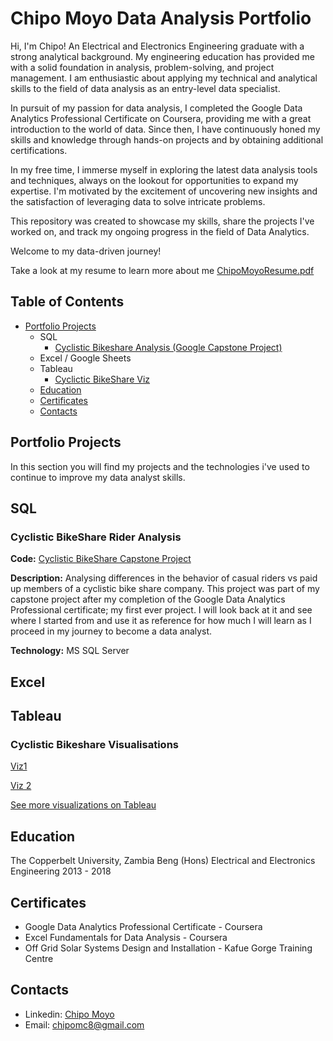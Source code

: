 # Chipo Moyo Data Analysis Portfolio
Hi, I'm Chipo! An Electrical and Electronics Engineering graduate with a strong analytical background. My engineering education has provided me with a solid foundation in analysis, problem-solving, and project management. I am enthusiastic about applying my technical and analytical skills to the field of data analysis as an entry-level data specialist.

In pursuit of my passion for data analysis, I completed the Google Data Analytics Professional Certificate on Coursera, providing me with a great introduction to the world of data. Since then, I have continuously honed my skills and knowledge through hands-on projects and by obtaining additional certifications.

In my free time, I immerse myself in exploring the latest data analysis tools and techniques, always on the lookout for opportunities to expand my expertise. I'm motivated by the excitement of uncovering new insights and the satisfaction of leveraging data to solve intricate problems.

This repository was created to showcase my skills, share the projects I've worked on, and track my ongoing progress in the field of Data Analytics. 

Welcome to my data-driven journey!

Take a look at my resume to learn more about me [ChipoMoyoResume.pdf](https://github.com/ChipoMC/Data_Analysis_Portoflio/files/13227787/ChipoMoyoResume.pdf)

## Table of Contents
- [Portfolio Projects](https://github.com/ChipoMC/Data_Analysis_Portoflio/blob/main/README.md#portfolio-projects)
  - SQL
    - [Cyclistic Bikeshare Analysis (Google Capstone Project)](https://github.com/ChipoMC/Data_Analysis_Portoflio#cyclistic-bikeshare-rider-analysis)
  - Excel / Google Sheets
  - Tableau
    - [Cyclictic BikeShare Viz](https://github.com/ChipoMC/Data_Analysis_Portoflio/blob/main/README.md#cyclistic-bikeshare-visualisations)
  - [Education](https://github.com/ChipoMC/Data_Analysis_Portoflio/blob/main/README.md#education)
  - [Certificates](https://github.com/ChipoMC/Data_Analysis_Portoflio/blob/main/README.md#certificates)
  - [Contacts](https://github.com/ChipoMC/Data_Analysis_Portoflio/blob/main/README.md#contacts)
 
 
## Portfolio Projects

In this section you will find my projects and the technologies i've used to continue to improve my data analyst skills.
## SQL

### Cyclistic BikeShare Rider Analysis
**Code:** [Cyclistic BikeShare Capstone Project](https://github.com/ChipoMC/Portfolio-Projects/blob/main/Cysclistic_Bikeshare_Chipo.sql)

**Description:** Analysing differences in the behavior of casual riders vs paid up members of a cyclistic bike share company. 
This project was part of my capstone project after my completion of the Google Data Analytics Professional certificate; my first ever project. I will look back at it and see where I started from and use it as reference for how much I will learn as I proceed in my journey to become a data analyst.

**Technology:** MS SQL Server

## Excel

## Tableau

### Cyclistic Bikeshare Visualisations
[Viz1](https://github.com/ChipoMC/Portfolio-Projects/blob/main/Tableau-dashboards/cyclistic_dashboard1.png)

[Viz 2](https://github.com/ChipoMC/Portfolio-Projects/blob/main/Tableau-dashboards/cyclistic_bikeshare2.png)

[See more visualizations on Tableau](https://public.tableau.com/app/profile/chipo.moyo/vizzes)

## Education
The Copperbelt University, Zambia 
Beng (Hons) Electrical and Electronics Engineering
2013 - 2018

## Certificates
- Google Data Analytics Professional Certificate - Coursera
- Excel Fundamentals for Data Analysis - Coursera
- Off Grid Solar Systems Design and Installation - Kafue Gorge Training Centre

## Contacts
- Linkedin: [Chipo Moyo](https://www.linkedin.com/in/chipo-moyo-993aa0179/)
- Email: chipomc8@gmail.com






